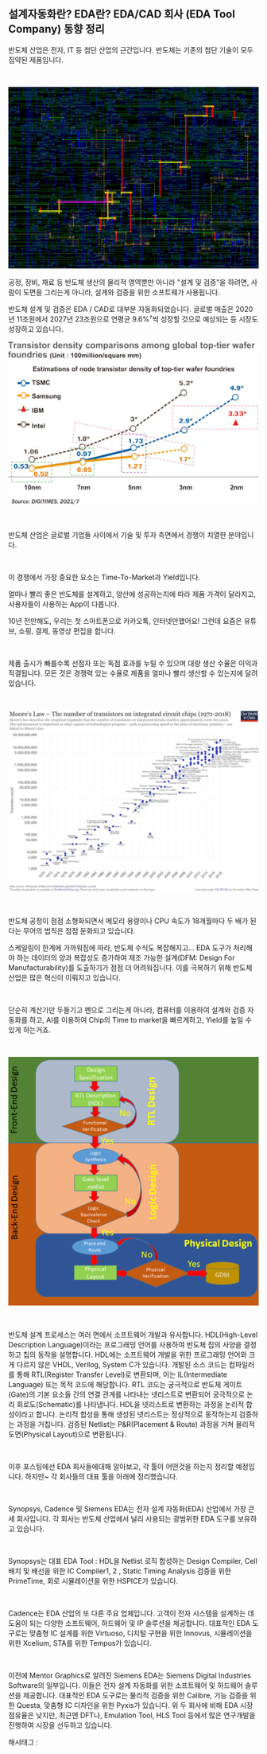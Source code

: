 ## 설계자동화란? EDA란? EDA/CAD 회사 (EDA Tool Company) 동향 정리

반도체 산업은 전자, IT 등 첨단 산업의 근간입니다. 반도체는 기존의 첨단 기술이 모두 집약된 제품입니다.

​

![0](./asset/0.png)

공정, 장비, 재료 등 반도체 생산의 물리적 영역뿐만 아니라 "설계 및 검증"을 하려면, 사람이 도면을 그리는게 아니라, 설계와 검증을 위한 소프트웨가 사용됩니다.

반도체 설계 및 검증은 EDA / CAD로 대부분 자동화되었습니다. 글로벌 매출은 2020년 11조원에서 2027년 23조원으로 연평균 9.6%⁷씩 성장할 것으로 예상되는 등 시장도 성장하고 있습니다.

![1](./asset/1.png)

​

반도체 산업은 글로벌 기업들 사이에서 기술 및 투자 측면에서 경쟁이 치열한 분야입니다.

​

이 경쟁에서 가장 중요한 요소는 Time-To-Market과 Yield입니다.

얼마나 빨리 좋은 반도체를 설계하고, 양산에 성공하는지에 따라 제품 가격이 달라지고, 사용자들이 사용하는 App이 다릅니다. 

10년 전만해도, 우리는 첫 스마트폰으로 카카오톡, 인터넷만했어요! 그런데 요즘은 유튜브, 쇼핑, 결제, 동영상 편집을 합니다.

​

제품 출시가 빠를수록 선점자 또는 독점 효과를 누릴 수 있으며 대량 생산 수율은 이익과 직결됩니다. 모든 것은 경쟁력 있는 수율로 제품을 얼마나 빨리 생산할 수 있는지에 달려 있습니다.

​

![2](./asset/2.png)

​

반도체 공정이 점점 소형화되면서 메모리 용량이나 CPU 속도가 18개월마다 두 배가 된다는 무어의 법칙은 점점 둔화되고 있습니다.

스케일링이 한계에 가까워짐에 따라, 반도체 수식도 복잡해지고... EDA 도구가 처리해야 하는 데이터의 양과 복잡성도 증가하여 제조 가능한 설계(DFM: Design For Manufacturability)를 도출하기가 점점 더 어려워집니다. 이를 극복하기 위해 반도체 산업은 많은 혁신이 이뤄지고 있습니다.

​

단순히 계산기만 두들기고 펜으로 그리는게 아니라, 컴퓨터를 이용하여 설계와 검증 자동화를 하고, AI를 이용하여 Chip의 Time to market을 빠르게하고, Yield를 높일 수 있게 하는거죠.

​

![3](./asset/3.png)

​

반도체 설계 프로세스는 여러 면에서 소프트웨어 개발과 유사합니다. HDL(High-Level Description Language)이라는 프로그래밍 언어를 사용하여 반도체 칩의 사양을 결정하고 칩의 동작을 설명합니다. HDL에는 소프트웨어 개발을 위한 프로그래밍 언어와 크게 다르지 않은 VHDL, Verilog, System C가 있습니다. 개발된 소스 코드는 컴파일러를 통해 RTL(Register Transfer Level)로 변환되며, 이는 IL(Intermediate Language) 또는 목적 코드에 해당합니다. RTL 코드는 궁극적으로 반도체 게이트(Gate)의 기본 요소들 간의 연결 관계를 나타내는 넷리스트로 변환되어 궁극적으로 논리 회로도(Schematic)를 나타냅니다. HDL을 넷리스트로 변환하는 과정을 논리적 합성이라고 합니다. 논리적 합성을 통해 생성된 넷리스트는 정상적으로 동작하는지 검증하는 과정을 거칩니다. 검증된 Netlist는 P&R(Placement & Route) 과정을 거쳐 물리적 도면(Physical Layout)으로 변환됩니다.

​

이후 포스팅에선 EDA 회사들에대해 알아보고, 각 툴이 어떤것을 하는지 정리할 예정입니다. 하지만~ 각 회사들의 대표 툴을 아래에 정리했습니다.

​

Synopsys, Cadence 및 Siemens EDA는 전자 설계 자동화(EDA) 산업에서 가장 큰 세 회사입니다. 각 회사는 반도체 산업에서 널리 사용되는 광범위한 EDA 도구를 보유하고 있습니다.

​

Synopsys는 대표 EDA Tool : HDL을 Netlist 로직 합성하는 Design Compiler, Cell 배치 및 배선을 위한 IC Compiler1, 2 , Static Timing Analysis 검증을 위한 PrimeTime, 회로 시뮬레이션을 위한 HSPICE가 있습니다.

​

Cadence는 EDA 산업의 또 다른 주요 업체입니다. 고객이 전자 시스템을 설계하는 데 도움이 되는 다양한 소프트웨어, 하드웨어 및 IP 솔루션을 제공합니다. 대표적인 EDA 도구로는 맞춤형 IC 설계를 위한 Virtuoso, 디지털 구현을 위한 Innovus, 시뮬레이션을 위한 Xcelium, STA를 위한 Tempus가 있습니다.

​

이전에 Mentor Graphics로 알려진 Siemens EDA는 Siemens Digital Industries Software의 일부입니다. 이들은 전자 설계 자동화를 위한 소프트웨어 및 하드웨어 솔루션을 제공합니다. 대표적인 EDA 도구로는 물리적 검증을 위한 Calibre, 기능 검증을 위한 Questa, 맞춤형 IC 디자인을 위한 Pyxis가 있습니다. 위 두 회사에 비해 EDA 시장 점유율은 낮지만, 최근엔 DFT나, Emulation Tool, HLS Tool 등에서 많은 연구개발을 진행하여 시장을 선두하고 있습니다.

 해시태그 : 
